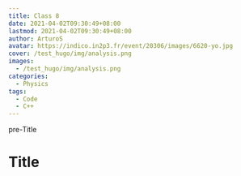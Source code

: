 ```yaml
---
title: Class 8
date: 2021-04-02T09:30:49+08:00
lastmod: 2021-04-02T09:30:49+08:00
author: ArturoS
avatar: https://indico.in2p3.fr/event/20306/images/6620-yo.jpg
cover: /test_hugo/img/analysis.png
images:
  - /test_hugo/img/analysis.png
categories:
  - Physics
tags:
  - Code
  - C++
---
```


pre-Title

<!--more-->

# Title
